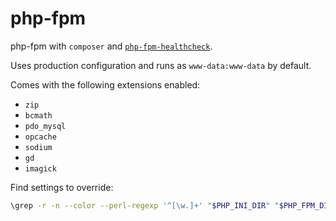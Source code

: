 # php-fpm

php-fpm with `composer` and [`php-fpm-healthcheck`](https://github.com/renatomefi/php-fpm-healthcheck).

Uses production configuration and runs as `www-data:www-data` by default.

Comes with the following extensions enabled:

* `zip`
* `bcmath`
* `pdo_mysql`
* `opcache`
* `sodium`
* `gd`
* `imagick`

Find settings to override:

```sh
\grep -r -n --color --perl-regexp '^[\w.]+' "$PHP_INI_DIR" "$PHP_FPM_DIR"
```
